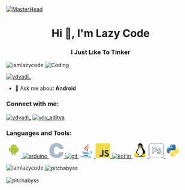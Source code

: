 [![MasterHead](https://i.imgur.com/uiFiHHX.png)](https://github.com/PitchAbyss)
<h1 align="center">Hi 👋, I'm Lazy Code</h1>
<h3 align="center">I Just Like To Tinker</h3>
<img align="right" alt="Coding" width="400" src="https://i.imgur.com/FRuYerx.gif">

<p align="left"> <img src="https://komarev.com/ghpvc/?username=iamlazycode&label=Profile%20views&color=0e75b6&style=flat" alt="iamlazycode" /> </p>

<p align="left"> <a href="https://twitter.com/ydvadi_" target="blank"><img src="https://img.shields.io/twitter/follow/ydvadi_?logo=twitter&style=for-the-badge" alt="ydvadi_" /></a> </p>

- 💬 Ask me about **Android**

<h3 align="left">Connect with me:</h3>
<p align="left">
<a href="https://twitter.com/ydvadi_" target="blank"><img align="center" src="https://raw.githubusercontent.com/rahuldkjain/github-profile-readme-generator/master/src/images/icons/Social/twitter.svg" alt="ydvadi_" height="30" width="40" /></a>
<a href="https://instagram.com/ydv_aditya" target="blank"><img align="center" src="https://raw.githubusercontent.com/rahuldkjain/github-profile-readme-generator/master/src/images/icons/Social/instagram.svg" alt="ydv_aditya" height="30" width="40" /></a>
</p>

<h3 align="left">Languages and Tools:</h3>
<p align="left"> <a href="https://developer.android.com" target="_blank" rel="noreferrer"> <img src="https://raw.githubusercontent.com/devicons/devicon/master/icons/android/android-original-wordmark.svg" alt="android" width="40" height="40"/> </a> <a href="https://www.arduino.cc/" target="_blank" rel="noreferrer"> <img src="https://cdn.worldvectorlogo.com/logos/arduino-1.svg" alt="arduino" width="40" height="40"/> </a> <a href="https://www.cprogramming.com/" target="_blank" rel="noreferrer"> <img src="https://raw.githubusercontent.com/devicons/devicon/master/icons/c/c-original.svg" alt="c" width="40" height="40"/> </a> <a href="https://git-scm.com/" target="_blank" rel="noreferrer"> <img src="https://www.vectorlogo.zone/logos/git-scm/git-scm-icon.svg" alt="git" width="40" height="40"/> </a> <a href="https://www.java.com" target="_blank" rel="noreferrer"> <img src="https://raw.githubusercontent.com/devicons/devicon/master/icons/java/java-original.svg" alt="java" width="40" height="40"/> </a> <a href="https://developer.mozilla.org/en-US/docs/Web/JavaScript" target="_blank" rel="noreferrer"> <img src="https://raw.githubusercontent.com/devicons/devicon/master/icons/javascript/javascript-original.svg" alt="javascript" width="40" height="40"/> </a> <a href="https://kotlinlang.org" target="_blank" rel="noreferrer"> <img src="https://www.vectorlogo.zone/logos/kotlinlang/kotlinlang-icon.svg" alt="kotlin" width="40" height="40"/> </a> <a href="https://www.linux.org/" target="_blank" rel="noreferrer"> <img src="https://raw.githubusercontent.com/devicons/devicon/master/icons/linux/linux-original.svg" alt="linux" width="40" height="40"/> </a> <a href="https://www.photoshop.com/en" target="_blank" rel="noreferrer"> <img src="https://raw.githubusercontent.com/devicons/devicon/master/icons/photoshop/photoshop-line.svg" alt="photoshop" width="40" height="40"/> </a> <a href="https://www.python.org" target="_blank" rel="noreferrer"> <img src="https://raw.githubusercontent.com/devicons/devicon/master/icons/python/python-original.svg" alt="python" width="40" height="40"/> </a> </p>

<p><img align="left" src="https://github-readme-stats.vercel.app/api/top-langs?username=iamlazycode&show_icons=true&locale=en&layout=compact" alt="iamlazycode" /></p>

<p>&nbsp;<img align="center" src="https://github-readme-stats.vercel.app/api?username=pitchabyss&show_icons=true&locale=en" alt="pitchabyss" /></p>

<p><img align="center" src="https://github-readme-streak-stats.herokuapp.com/?user=pitchabyss&" alt="pitchabyss" /></p>
